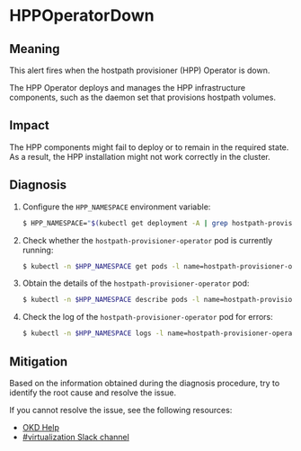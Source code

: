 # HPPOperatorDown

## Meaning

This alert fires when the hostpath provisioner (HPP) Operator is down.

The HPP Operator deploys and manages the HPP infrastructure components, such as
the daemon set that provisions hostpath volumes.  

## Impact

The HPP components might fail to deploy or to remain in the required state. As a
result, the HPP installation might not work correctly in the cluster.

## Diagnosis

1. Configure the `HPP_NAMESPACE` environment variable:

   ```bash
   $ HPP_NAMESPACE="$(kubectl get deployment -A | grep hostpath-provisioner-operator | awk '{print $1}')"
   ```

2. Check whether the `hostpath-provisioner-operator` pod is currently running:

   ```bash
   $ kubectl -n $HPP_NAMESPACE get pods -l name=hostpath-provisioner-operator
   ```

3. Obtain the details of the `hostpath-provisioner-operator` pod:

   ```bash
   $ kubectl -n $HPP_NAMESPACE describe pods -l name=hostpath-provisioner-operator
   ```

4. Check the log of the `hostpath-provisioner-operator` pod for errors:

   ```bash
   $ kubectl -n $HPP_NAMESPACE logs -l name=hostpath-provisioner-operator
   ```

## Mitigation

Based on the information obtained during the diagnosis procedure, try to
identify the root cause and resolve the issue.

<!--DS: If you cannot resolve the issue, log in to the
link:https://access.redhat.com[Customer Portal] and open a support case,
attaching the artifacts gathered during the diagnosis procedure.-->
<!--USstart-->
If you cannot resolve the issue, see the following resources:

- [OKD Help](https://okd.io/docs/community/help/)
- [#virtualization Slack channel](https://kubernetes.slack.com/channels/virtualization)
<!--USend-->
